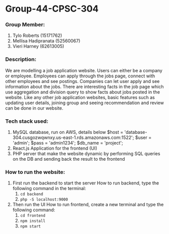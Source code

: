 # Group-44-CPSC-304
### Group Member:
1. Tylo Roberts (15171762)
2. Mellisa Hadipranata (52560067)
3. Vieri Harney (62613005)

### Description: 
We are modelling a job application website. Users can either be a company or employee. Employees can apply through the jobs page, connect with other employees and see postings. Companies can let user apply and see information about the jobs. There are interesting facts in the job page which use aggregation and division query to show facts about jobs posted in the website. Like any other job application websites, basic features such as updating user details, joining group and seeing recommendation and review can be done in our website.

### Tech stack used:
1. MySQL database, run on AWS, details below 
    $host = 'database-304.cusgozwqwnxy.us-east-1.rds.amazonaws.com:1522'; 
    $user = 'admin'; 
    $pass = 'admin1234'; 
    $db_name = 'project'; 
2. React.js Application for the frontend  (UI)
3. PHP server that make the website dynamic by performing SQL queries on the DB and sending back the result to the frontend

### How to run the website: 
1. First run the backend to start the server
    How to run backend, type the following command in the terminal:
    1. `cd backend`
    2. `php -S localhost:9000`
2. Then run the UI
    How to run frontend, create a new terminal and type the following command:
    1. `cd frontend`
    2. `npm install`
    3. `npm start`